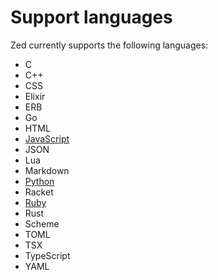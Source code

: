 # Support languages

Zed currently supports the following languages:

* C
* C++
* CSS
* Elixir
* ERB
* Go
* HTML
* [JavaScript](javascript.md)
* JSON
* Lua
* Markdown
* [Python](python.md)
* Racket
* [Ruby](ruby.md)
* Rust
* Scheme
* TOML
* TSX
* TypeScript
* YAML
